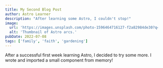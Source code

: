 ```yaml
---
title: My Second Blog Post
author: Astro Learner
description: "After learning some Astro, I couldn't stop!"
image:
  url: 'https://images.unsplash.com/photo-1596464716127-f2a82984de30?q=80&w=1740&auto=format&fit=crop&ixlib=rb-4.0.3&ixid=M3wxMjA3fDB8MHxwaG90by1wYWdlfHx8fGVufDB8fHx8fA%3D%3D'
  alt: 'Thumbnail of Astro arcs.'
pubDate: 2022-07-08
tags: ['family', 'faith', 'gardening']
---
```


After a successful first week learning Astro, I decided to try some more. I wrote and imported a small component from memory!
